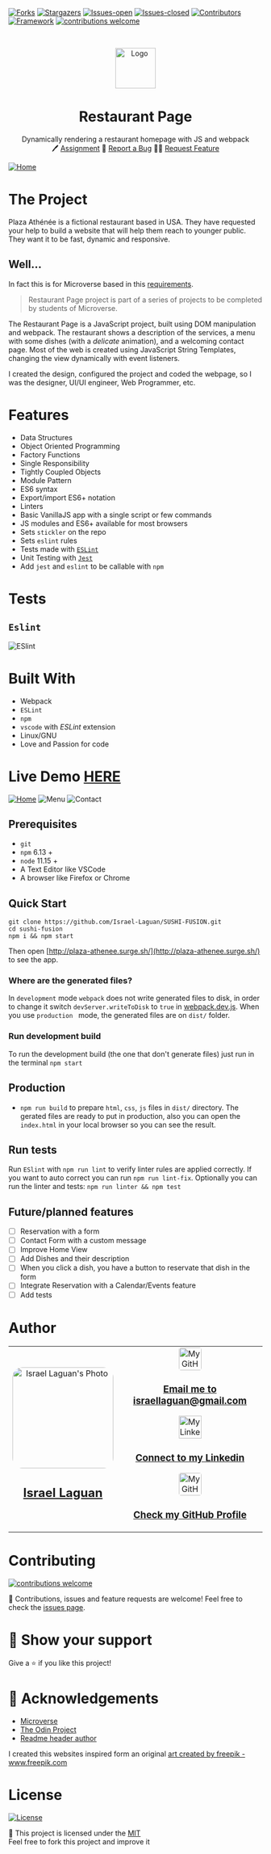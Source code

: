 <!-- PROJECT SHIELDS -->
[![Forks][forks-shield]][forks-url]
[![Stargazers][stars-shield]][stars-url]
[![Issues-open][issues-open-shield]][issues-url]
[![Issues-closed][issues-closed-shield]][issues-url]
[![Contributors][contributors-shield]][contributors-url]
[![Framework][badge-framework]][framework-url]
[![contributions welcome][contributions-welcome]][issues-url]

<!-- PROJECT LOGO -->
<br />
<p align="center">
  <a href="https://www.microverse.org/">
    <img src="docs/microverse.png" alt="Logo" width="80" height="80">
  </a>

  <h1 align="center">
	Restaurant Page
  </h1>

  <p align="center">
    Dynamically rendering a restaurant homepage with JS and webpack
    <br />
	  🖊️
    <a href="https://www.theodinproject.com/courses/javascript/lessons/restaurant-page">Assignment</a>
    🐞
    <a href="https://github.com/Israel-Laguan/SUSHI-FUSION/issues">Report a Bug</a>
    🙋‍♂️
    <a href="https://github.com/Israel-Laguan/SUSHI-FUSION/issues">Request Feature</a>
  </p>
</p>

[![Home](docs/home.png)](http://plaza-athenee.surge.sh/)

# The Project

Plaza Athénée is a fictional restaurant based in USA. They have requested your help to build a website that will help them reach to younger public. They want it to be fast, dynamic and responsive.

## Well...

In fact this is for Microverse based in this [requirements](https://www.theodinproject.com/courses/javascript/lessons/restaurant-page).

> Restaurant Page project is part of a series of projects to be completed by students of Microverse.

The Restaurant Page is a JavaScript project, built using DOM manipulation and webpack. The restaurant shows a description of the services, a menu with some dishes (with a *delicate* animation), and a welcoming contact page. Most of the web is created using JavaScript String Templates, changing the view dynamically with event listeners.

I created the design, configured the project and coded the webpage, so I was the designer, UI/UI engineer, Web Programmer, etc. 

# Features

- Data Structures
- Object Oriented Programming
- Factory Functions
- Single Responsibility
- Tightly Coupled Objects
- Module Pattern
- ES6 syntax
- Export/import ES6+ notation
- Linters
- Basic VanillaJS app with a single script or few commands
- JS modules and ES6+ available for most browsers
- Sets `stickler` on the repo
- Sets `eslint` rules
- Tests made with [`ESLint`](https://eslint.org/)
- Unit Testing with [`Jest`](https://jestjs.io/)
- Add `jest` and `eslint` to be callable with `npm`


# Tests

## `Eslint`

![ESlint](docs/linter.png)

# Built With

- Webpack
- `ESLint`
- `npm`
- `vscode` with _ESLint_ extension
- Linux/GNU
- Love and Passion for code

# Live Demo [HERE](http://plaza-athenee.surge.sh/)

[![Home](docs/home.gif)](http://plaza-athenee.surge.sh/)
![Menu](docs/menu.png)
![Contact](docs/contact.png)

## Prerequisites

- `git`
- `npm` 6.13 +
- `node` 11.15 +
- A Text Editor like VSCode
- A browser like Firefox or Chrome

## Quick Start

```
git clone https://github.com/Israel-Laguan/SUSHI-FUSION.git
cd sushi-fusion
npm i && npm start
```

Then open [http://plaza-athenee.surge.sh/](http://plaza-athenee.surge.sh/) to see the app.

### Where are the generated files?

In `development` mode `webpack` does not write generated files to disk, in order to change it
switch `devServer.writeToDisk` to `true` in [webpack.dev.js](./webpack.dev.js). When you use `production ` mode, the generated files are on `dist/` folder.

### Run development build

To run the development build (the one that don't generate files) just run in the terminal `npm start`

## Production

- `npm run build` to prepare `html`, `css`, `js` files in `dist/` directory. The gerated files are ready to put in production, also you can open the `index.html` in your local browser so you can see the result.

## Run tests

Run `ESlint` with `npm run lint` to verify linter rules are applied correctly. If you want to auto correct you can run `npm run lint-fix`. Optionally you can run the linter and tests: `npm run linter && npm test`

## Future/planned features

- [ ] Reservation with a form
- [ ] Contact Form with a custom message
- [ ] Improve Home View
- [ ] Add Dishes and their description
- [ ] When you click a dish, you have a button to reservate that dish in the form
- [ ] Integrate Reservation with a Calendar/Events feature
- [ ] Add tests

# Author

<table style="width:100%">
  <tr>
    <td>
        <div align="center">
            <a href="./docs/img/photo.png" target="_blank" rel="author">
                <img src="https://avatars2.githubusercontent.com/u/36519478?s=460&v=4" style="border-radius: 10%; min-width: 100px;" alt="Israel Laguan's Photo" width="200px">
            </a>
            <h2>
                <a href="https://israel-laguan.github.io/" target="_blank" rel="author">
                    Israel Laguan
                </a>
            </h2>
        </div>
    </td>
    <td>
        <div align="center">
            <a href="mailto:israellaguan@gmail.com" target="_blank" rel="author">
                <img src="https://img.icons8.com/color/48/000000/message-squared.png" style="border-radius: 10%" alt="My GitHub" height="45px">
                <h3>
                    Email me to 
                    <a href="mailto:israellaguan@gmail.com">
                        israellaguan@gmail.com
                    </a>
                </h3>
            </a>
            <a href="https://www.linkedin.com/in/israellaguan/" target="_blank" rel="author">
                <img src="https://img.icons8.com/color/48/000000/linkedin.png" alt="My Linkedin" height="45px">
                <h3>
                    Connect to my Linkedin
                </h3>
            </a>
            <a href="https://github.com/Israel-Laguan" target="_blank" rel="author">
                <img src="https://img.icons8.com/color/48/000000/github--v1.png" 
			style="border-radius: 10%" alt="My GitHub" height="45px"
		>
                <h3>
                    Check my GitHub Profile
                </h3>
            </a>
        </div>
    </td>
  </tr>
</table> 

# Contributing

[![contributions welcome][contributions-welcome]][issues-url]

🤝 Contributions, issues and feature requests are welcome!
Feel free to check the [issues page][issues-url].

# 🤗 Show your support

Give a ⭐️ if you like this project!

# 🏅 Acknowledgements

- [Microverse](https://www.microverse.org/)
- [The Odin Project](https://www.theodinproject.com/)
- [Readme header author](https://github.com/collinsugwu/Microverse201-Enumerable-Methods)

I created this websites inspired form an original 
<a href="https://www.freepik.com/free-photos-vectors/brochure">art created by freepik - www.freepik.com</a>

# License

[![License][badge-license]](http://badges.mit-license.org)

📝 This project is licensed under the [MIT](LICENSE)\
Feel free to fork this project and improve it

<!-- MARKDOWN LINKS & IMAGES -->
[contributors-shield]: https://img.shields.io/github/contributors/Israel-Laguan/SUSHI-FUSION?style=for-the-badge
[contributors-url]: https://github.com/Israel-Laguan/SUSHI-FUSION/graphs/contributors
[forks-shield]: https://img.shields.io/github/forks/Israel-Laguan/SUSHI-FUSION?style=for-the-badge
[forks-url]: https://github.com/Israel-Laguan/SUSHI-FUSION/network/members
[stars-shield]: https://img.shields.io/github/stars/Israel-Laguan/SUSHI-FUSION?style=for-the-badge
[stars-url]: https://github.com/Israel-Laguan/SUSHI-FUSION/stargazers
[issues-open-shield]: https://img.shields.io/github/issues/Israel-Laguan/SUSHI-FUSION?style=for-the-badge
[issues-url]: https://github.com/Israel-Laguan/SUSHI-FUSION/issues
[issues-closed-shield]: https://img.shields.io/github/issues-closed/Israel-Laguan/SUSHI-FUSION?style=for-the-badge
[badge-framework]: https://img.shields.io/badge/webpack-v4-9cf?style=for-the-badge
[framework-url]: https://webpack.js.org/
[contributions-welcome]: https://img.shields.io/badge/contributions-welcome-brightgreen.svg?style=for-the-badge
[badge-license]: https://img.shields.io/:license-mit-blue.svg?style=for-the-badge
